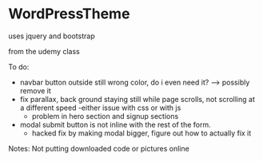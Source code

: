 # WordPressTheme


uses jquery and bootstrap

from the udemy class

To do: 
- navbar button outside still wrong color, do i even need it? --> possibly remove it
- fix parallax, back ground staying still while page scrolls, not scrolling at a different speed
	-either issue with css or with js
	- problem in hero section and signup sections
- modal submit button is not inline with the rest of the form.  
	- hacked fix by making modal bigger, figure out how to actually fix it


Notes:
Not putting downloaded code or pictures online

